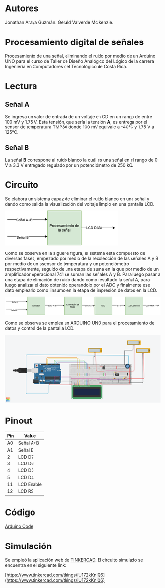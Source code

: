 # Autores
Jonathan Araya Guzmán.
Gerald Valverde Mc kenzie.


# Procesamiento digital de señales
Procesamiento de una señal, eliminando el ruido por medio de un Arduino UNO para el curso de Taller de Diseño Analógico del Lógico  de la carrera Ingeniería en Computadores del Tecnológico de Costa Rica.

# Lectura
## Señal A
Se ingresa un valor de entrada de un voltaje en CD en un rango de entre 100 mV y 1.75 V. Esta tensión, que sería la tensión **A**, es entrega por el sensor de temperatura TMP36 donde 100 mV equivale a -40°C y 1.75 V a 125°C.
## Señal B
La señal **B** correspone al ruido blanco la cuál es una señal en el rango de 0 V a 3.3 V entregado regulado por un potenciómetro de 250 kΩ.


# Circuito 
Se elabora un sistema capaz de eliminar el ruido blanco en una señal y dando como salida la visualización del voltaje limpio en una pantalla LCD.

![Circuito](https://github.com/geraldvm/analog_signal_analyze/blob/main/images/level1.png)

Como se observa en la sigueite figura, el sistema está compuesto de diversas fases, empezado por medio de la recolección de las señales A y B por medio de un ssensor de temperatura y un potenciómetro respectivamente, seguido de una etapa de suma en la que por medio de un amplificador operacional 741 se suman las señales A y B. Para luego pasar a una etapa de elimación de ruido dando como resultado la señal A, para luego analizar el dato obtenido operandolo por el ADC y finalmente ese dato emplearlo como iinsumo en la etapa de impresión de datos en la LCD.

![Circuito](https://github.com/geraldvm/analog_signal_analyze/blob/main/images/level2.png)

Como se observa se emplea un ARDUINO UNO para el procesamiento de datos y control de la pantalla LCD.

![Circuito](https://github.com/geraldvm/analog_signal_analyze/blob/main/images/circuit.png)


# Pinout

| Pin | Value      |
|-----|------------|
| A0  | Señal A+B  |
| A1  | Señal B    |
| 2   | LCD D7     |
| 3   | LCD D6     |
| 4   | LCD D5     |
| 5   | LCD D4     |
| 11  | LCD Enable |
| 12  | LCD RS     |


# Código

[Arduino Code](https://github.com/geraldvm/analog_signal_analyze/tree/main/code)

# Simulación
Se empleó la aplicación web de [TINKERCAD](https://www.tinkercad.com/). El circuito simulado se encuentra en el siguiente link:

[https://www.tinkercad.com/things/iU172kKniQ6](https://www.tinkercad.com/things/iU172kKniQ6)

